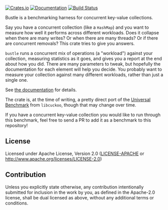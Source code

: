 [![Crates.io](https://img.shields.io/crates/v/bustle.svg)](https://crates.io/crates/bustle)
[![Documentation](https://docs.rs/bustle/badge.svg)](https://docs.rs/bustle/)
[![Build Status](https://dev.azure.com/jonhoo/jonhoo/_apis/build/status/bustle?branchName=master)](https://dev.azure.com/jonhoo/jonhoo/_build/latest?definitionId=18&branchName=master)

Bustle is a benchmarking harness for concurrent key-value collections.

Say you have a concurrent collection (like a `HashMap`) and you want to measure how well it
performs across different workloads. Does it collapse when there are many writes? Or when there
are many threads? Or if there are concurrent removals? This crate tries to give you answers.

`bustle` runs a concurrent mix of operations (a "workload") against your collection, measuring
statistics as it goes, and gives you a report at the end about how you did. There are many
parameters to tweak, but hopefully the documentation for each element will help you decide. You
probably want to measure your collection against many different workloads, rather than just a
single one.

See [the documentation](https://docs.rs/bustle) for details.

The crate is, at the time of writing, a pretty direct port of the [Universal Benchmark] from
`libcuckoo`, though that may change over time.

If you have a concurrent key-value collection you would like to run
through this benchmark, feel free to send a PR to add it as a benchmark
to this repository!

## License

Licensed under Apache License, Version 2.0 ([LICENSE-APACHE](LICENSE-APACHE) or http://www.apache.org/licenses/LICENSE-2.0)

## Contribution

Unless you explicitly state otherwise, any contribution intentionally submitted
for inclusion in the work by you, as defined in the Apache-2.0 license, shall be
dual licensed as above, without any additional terms or conditions.

  [Universal Benchmark]: https://github.com/efficient/libcuckoo/tree/master/tests/universal-benchmark
